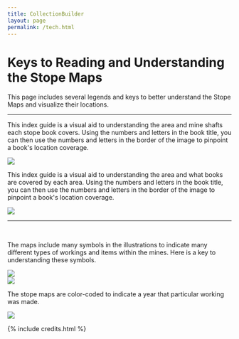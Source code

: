 ```yaml
---
title: CollectionBuilder
layout: page
permalink: /tech.html
---
```


# Keys to Reading and Understanding the Stope Maps

This page includes several legends and keys to better understand the Stope Maps and visualize their locations.

--- 

<div class="container">
    <div class="row">
        <p>This index guide is a visual aid to understanding the area and mine shafts each stope book covers. Using the numbers and letters in the book title, you can then use the numbers and letters in the border of the image to pinpoint a book's location coverage.</p>
        <a href="{{ '/objects/Index_Guide_Mine_Locations_Within_The_Stope_Book_Overlay.jpg' | absolute_url }}" class="col-md-12" target="_blank" data-toggle="tooltip" title="Click Me">
                    <img class="card-image-top img-fluid" src="{{ '/objects/Index_Guide_Mine_Locations_Within_The_Stope_Book_Overlay.jpg' | absolute_url }}">    
        </a>
</div>

<div class="container">
    <div class="row">
        <p>This index guide is a visual aid to understanding the area and what books are covered by each area. Using the numbers and letters in the book title, you can then use the numbers and letters in the border of the image to pinpoint a book's location coverage.</p>
        <a href="{{ '/objects/Stope_Book_Grid.jpg' | absolute_url }}" class="col-md-12" target="_blank" data-toggle="tooltip" title="Click Me">
                    <img class="card-image-top img-fluid" src="{{ '/objects/Stope_Book_Grid.jpg' | absolute_url }}">    
        </a>
</div>

<hr><br>

The maps include many symbols in the illustrations to indicate many different types of workings and items within the mines. Here is a key to understanding these symbols.

<div class="container">
    <div class="row">
        <div class="col-md-12">
                    <a href="{{ '/objects/Stope_Book_Legend.jpg' | absolute_url }}" class="col-md-12" target="_blank" data-toggle="tooltip" title="Click Me">
                    <img class="card-image-top img-fluid" src="{{ '/objects/Stope_Book_Legend.jpg' | absolute_url }}">    
        </a>
</div>

<div class="container">
    <div class="row">
        <div class="col-md-12">
                    <a href="{{ '/objects/Stope_Book_Legend_2.jpg' | absolute_url }}" class="col-md-12" target="_blank" data-toggle="tooltip" title="Click Me">
                    <img class="card-image-top img-fluid" src="{{ '/objects/Stope_Book_Legend_2.jpg' | absolute_url }}">    
        </a>
</div>

The stope maps are color-coded to indicate a year that particular working was made.

<div class="container">
    <div class="row">
        <div class="col-md-12">
                    <a href="{{ '/objects/Stope_Book_Legend_2.jpg' | absolute_url }}" class="col-md-12" target="_blank" data-toggle="tooltip" title="Click Me">
                    <img class="card-image-top img-fluid" src="{{ '/objects/Stope_Book_Colors.jpg' | absolute_url }}">    
        </a>
</div>


{% include credits.html %}